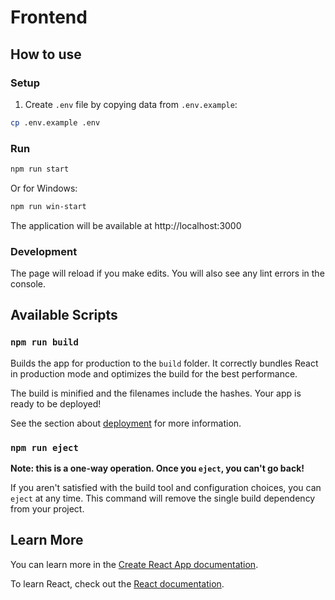 # Frontend

## How to use

### Setup

1. Create `.env` file by copying data from `.env.example`:

```sh
cp .env.example .env
```

### Run

```sh
npm run start
```

Or for Windows:

```sh
npm run win-start
```

The application will be available at http://localhost:3000

### Development

The page will reload if you make edits.
You will also see any lint errors in the console.

## Available Scripts

### `npm run build`

Builds the app for production to the `build` folder.
It correctly bundles React in production mode and optimizes the build for the best performance.

The build is minified and the filenames include the hashes.
Your app is ready to be deployed!

See the section about [deployment](https://facebook.github.io/create-react-app/docs/deployment) for more information.

### `npm run eject`

**Note: this is a one-way operation. Once you `eject`, you can't go back!**

If you aren't satisfied with the build tool and configuration choices, you can `eject` at any time. This command will
remove the single build dependency from your project.

## Learn More

You can learn more in
the [Create React App documentation](https://facebook.github.io/create-react-app/docs/getting-started).

To learn React, check out the [React documentation](https://reactjs.org/).

